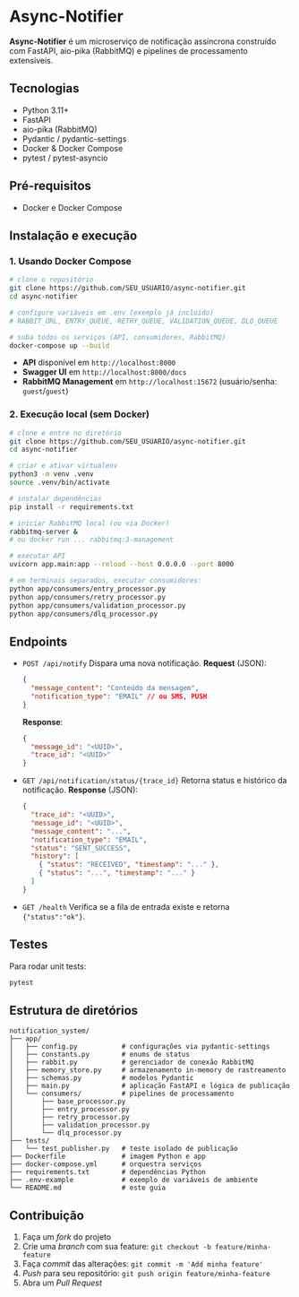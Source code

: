 # Async-Notifier

**Async-Notifier** é um microserviço de notificação assíncrona construído com FastAPI, aio-pika (RabbitMQ) e pipelines de processamento extensíveis.

## Tecnologias

- Python 3.11+
- FastAPI
- aio-pika (RabbitMQ)
- Pydantic / pydantic-settings
- Docker & Docker Compose
- pytest / pytest-asyncio

## Pré-requisitos

- Docker e Docker Compose

## Instalação e execução

### 1. Usando Docker Compose

```bash
# clone o repositório
git clone https://github.com/SEU_USUARIO/async-notifier.git
cd async-notifier

# configure variáveis em .env (exemplo já incluído)
# RABBIT_URL, ENTRY_QUEUE, RETRY_QUEUE, VALIDATION_QUEUE, DLQ_QUEUE

# suba todos os serviços (API, consumidores, RabbitMQ)
docker-compose up --build
```

- **API** disponível em `http://localhost:8000`
- **Swagger UI** em `http://localhost:8000/docs`
- **RabbitMQ Management** em `http://localhost:15672` (usuário/senha: `guest`/`guest`)

### 2. Execução local (sem Docker)

```bash
# clone e entre no diretório
git clone https://github.com/SEU_USUARIO/async-notifier.git
cd async-notifier

# criar e ativar virtualenv
python3 -m venv .venv
source .venv/bin/activate

# instalar dependências
pip install -r requirements.txt

# iniciar RabbitMQ local (ou via Docker)
rabbitmq-server &
# ou docker run ... rabbitmq:3-management

# executar API
uvicorn app.main:app --reload --host 0.0.0.0 --port 8000

# em terminais separados, executar consumidores:
python app/consumers/entry_processor.py
python app/consumers/retry_processor.py
python app/consumers/validation_processor.py
python app/consumers/dlq_processor.py
```

## Endpoints

- `POST /api/notify`
  Dispara uma nova notificação.
  **Request** (JSON):

  ```json
  {
    "message_content": "Conteúdo da mensagem",
    "notification_type": "EMAIL" // ou SMS, PUSH
  }
  ```

  **Response**:

  ```json
  {
    "message_id": "<UUID>",
    "trace_id": "<UUID>"
  }
  ```

- `GET /api/notification/status/{trace_id}`
  Retorna status e histórico da notificação.
  **Response** (JSON):

  ```json
  {
    "trace_id": "<UUID>",
    "message_id": "<UUID>",
    "message_content": "...",
    "notification_type": "EMAIL",
    "status": "SENT_SUCCESS",
    "history": [
      { "status": "RECEIVED", "timestamp": "..." },
      { "status": "...", "timestamp": "..." }
    ]
  }
  ```

- `GET /health`
  Verifica se a fila de entrada existe e retorna `{"status":"ok"}`.

## Testes

Para rodar unit tests:

```bash
pytest
```

## Estrutura de diretórios

```
notification_system/
├── app/
│   ├── config.py           # configurações via pydantic-settings
│   ├── constants.py        # enums de status
│   ├── rabbit.py           # gerenciador de conexão RabbitMQ
│   ├── memory_store.py     # armazenamento in-memory de rastreamento
│   ├── schemas.py          # modelos Pydantic
│   ├── main.py             # aplicação FastAPI e lógica de publicação
│   └── consumers/          # pipelines de processamento
│       ├── base_processor.py
│       ├── entry_processor.py
│       ├── retry_processor.py
│       ├── validation_processor.py
│       └── dlq_processor.py
├── tests/
│   └── test_publisher.py   # teste isolado de publicação
├── Dockerfile              # imagem Python e app
├── docker-compose.yml      # orquestra serviços
├── requirements.txt        # dependências Python
├── .env-example            # exemplo de variáveis de ambiente
└── README.md               # este guia
```

## Contribuição

1. Faça um _fork_ do projeto
2. Crie uma _branch_ com sua feature: `git checkout -b feature/minha-feature`
3. Faça _commit_ das alterações: `git commit -m 'Add minha feature'`
4. _Push_ para seu repositório: `git push origin feature/minha-feature`
5. Abra um _Pull Request_
